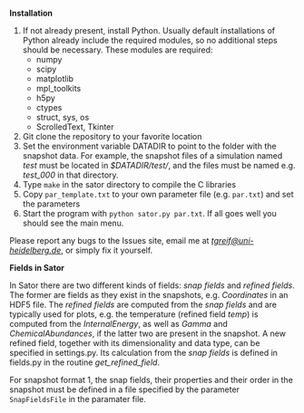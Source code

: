 **Installation**

1. If not already present, install Python. Usually default installations of Python already include the required modules, so no additional steps should be necessary. These modules are required:
	* numpy
	* scipy
	* matplotlib
	* mpl_toolkits
	* h5py
	* ctypes
	* struct, sys, os
	* ScrolledText, Tkinter
2. Git clone the repository to your favorite location
3. Set the environment variable DATADIR to point to the folder with the snapshot data. For example, the snapshot files of a simulation named *test* must be located in *$DATADIR/test/*, and the files must be named e.g. *test_000* in that directory.
4. Type `make` in the sator directory to compile the C libraries
5. Copy `par_template.txt` to your own parameter file (e.g. `par.txt`) and set the parameters
4. Start the program with `python sator.py par.txt`. If all goes well you should see the main menu.

Please report any bugs to the Issues site, email me at *tgreif@uni-heidelberg.de*, or simply fix it yourself.

**Fields in Sator**

In Sator there are two different kinds of fields: *snap fields* and *refined fields*. The former are fields as they exist in the snapshots, e.g. *Coordinates* in an HDF5 file. The *refined fields* are computed from the *snap fields* and are typically used for plots, e.g. the temperature (refined field *temp*) is computed from the *InternalEnergy*, as well as *Gamma* and *ChemicalAbundances*, if the latter two are present in the snapshot. A new refined field, together with its dimensionality and data type, can be specified in settings.py. Its calculation from the *snap fields* is defined in fields.py in the routine *get_refined_field*.

For snapshot format 1, the snap fields, their properties and their order in the snapshot must be defined in a file specified by the parameter `SnapFieldsFile` in the paramater file.